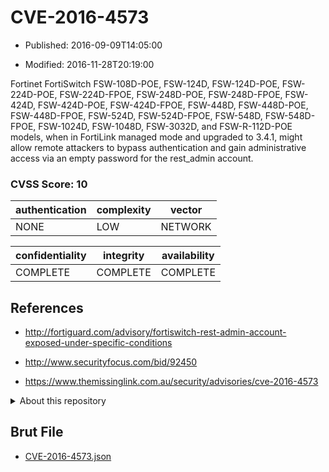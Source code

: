 # CVE-2016-4573

- Published: 2016-09-09T14:05:00

- Modified: 2016-11-28T20:19:00

Fortinet FortiSwitch FSW-108D-POE, FSW-124D, FSW-124D-POE, FSW-224D-POE, FSW-224D-FPOE, FSW-248D-POE, FSW-248D-FPOE, FSW-424D, FSW-424D-POE, FSW-424D-FPOE, FSW-448D, FSW-448D-POE, FSW-448D-FPOE, FSW-524D, FSW-524D-FPOE, FSW-548D, FSW-548D-FPOE, FSW-1024D, FSW-1048D, FSW-3032D, and FSW-R-112D-POE models, when in FortiLink managed mode and upgraded to 3.4.1, might allow remote attackers to bypass authentication and gain administrative access via an empty password for the rest_admin account.

### CVSS Score: **10**

| authentication | complexity | vector |
| --- | --- | --- |
| NONE | LOW | NETWORK |

| confidentiality | integrity | availability |
| --- | --- | --- |
| COMPLETE | COMPLETE | COMPLETE |

## References

* http://fortiguard.com/advisory/fortiswitch-rest-admin-account-exposed-under-specific-conditions

* http://www.securityfocus.com/bid/92450

* https://www.themissinglink.com.au/security/advisories/cve-2016-4573

<details>
<summary>About this repository</summary> 

  This repository is part of the project [Live Hack CVE](https://github.com/Live-Hack-CVE). Main website can be found [www.live-hack.org](https://www.live-hack.org) 
  
  Made by [Sn0wAlice](https://github.com/Sn0wAlice) for the people that care about security and need to have a feed of the latest CVEs. Hope you enjoy it, don't forget to star the repo and follow me on [Twitter](https://twitter.com/Sn0wAlice) and [Github](https://github.com/Sn0wAlice). And that is my [personnal website](https://www.alice-snow.me/)

  - [Home Page](https://github.com/Live-Hack-CVE)
  - [Framework](https://github.com/Live-Hack-CVE/cve-framework)
  - [CVE database](https://github.com/Live-Hack-CVE/full_database)
  - [Changelog](https://github.com/Live-Hack-CVE/Changelog)
</details>

## Brut File

* [CVE-2016-4573.json](https://raw.githubusercontent.com/Live-Hack-CVE/full_database/main/cves/2016/CVE-2016-4573.json)

